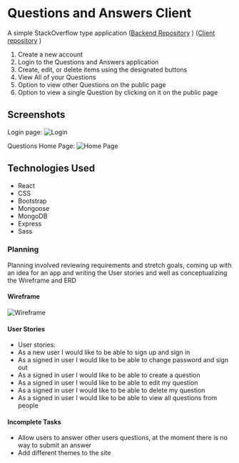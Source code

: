 # Questions and Answers Client


A simple StackOverflow type application
([Backend Repository](https://github.com/Samuel-Hawkins/questions-and-answers-api) )
([Client repository](https://github.com/Samuel-Hawkins/questions-and-answers-client) )

1. Create a new account
2. Login to the Questions and Answers application
3. Create, edit, or delete items using the designated buttons
5. View All of your Questions
6. Option to view other Questions on the public page
7. Option to view a single Question by clicking on it on the public page
## Screenshots
Login page:
![Login](https://i.imgur.com/IqTSSVk.png)

Questions Home Page:
![Home Page](https://i.imgur.com/Vw9eVBa.png)

## Technologies Used

+ React
+ CSS
+ Bootstrap
+ Mongoose
+ MongoDB
+ Express
+ Sass



### Planning

Planning involved reviewing requirements and stretch goals, coming up with an idea for an app and writing the User stories and well as conceptualizing the Wireframe and ERD

#### Wireframe

![Wireframe](https://i.imgur.com/A5RjxOb.jpg)


#### User Stories

+ User stories:
+ As a new user I would like to be able to sign up and sign in
+ As a signed in user I would like to be able to change password and sign out
+ As a signed in user I would like to be able to create a question
+ As a signed in user I would like to be able to edit my question
+ As a signed in user I would like to be able to delete my question
+ As a signed in user I would like to be able to view all questions from people



#### Incomplete Tasks

+ Allow users to answer other users questions, at the moment there is no way to submit an answer
+ Add different themes to the site
